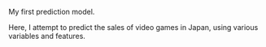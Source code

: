 My first prediction model. 

Here, I attempt to predict the sales of video games in Japan, using various variables and features.
